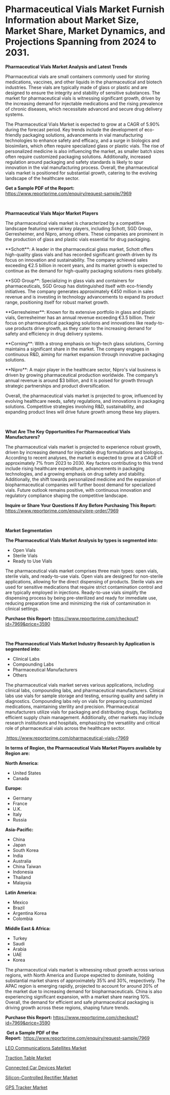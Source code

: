 <p><h1>Pharmaceutical Vials Market Furnish Information about Market Size, Market Share, Market Dynamics, and Projections Spanning from 2024 to 2031.</h1></p><p><strong>Pharmaceutical Vials Market Analysis and Latest Trends</strong></p>
<p><p>Pharmaceutical vials are small containers commonly used for storing medications, vaccines, and other liquids in the pharmaceutical and biotech industries. These vials are typically made of glass or plastic and are designed to ensure the integrity and stability of sensitive substances. The market for pharmaceutical vials is witnessing significant growth, driven by the increasing demand for injectable medications and the rising prevalence of chronic diseases, which necessitate advanced and secure drug delivery systems.</p><p>The Pharmaceutical Vials Market is expected to grow at a CAGR of 5.90% during the forecast period. Key trends include the development of eco-friendly packaging solutions, advancements in vial manufacturing technologies to enhance safety and efficacy, and a surge in biologics and biosimilars, which often require specialized glass or plastic vials. The rise of personalized medicine is also influencing the market, as smaller batch sizes often require customized packaging solutions. Additionally, increased regulation around packaging and safety standards is likely to spur innovation in the vial manufacturing process. Overall, the pharmaceutical vials market is positioned for substantial growth, catering to the evolving landscape of the healthcare sector.</p></p>
<p><strong>Get a Sample PDF of the Report:&nbsp;</strong> <a href="https://www.reportprime.com/enquiry/request-sample/7969">https://www.reportprime.com/enquiry/request-sample/7969</a></p>
<p>&nbsp;</p>
<p><strong>Pharmaceutical Vials Major Market Players</strong></p>
<p><p>The pharmaceutical vials market is characterized by a competitive landscape featuring several key players, including Schott, SGD Group, Gerresheimer, and Nipro, among others. These companies are prominent in the production of glass and plastic vials essential for drug packaging.</p><p>**Schott**: A leader in the pharmaceutical glass market, Schott offers high-quality glass vials and has recorded significant growth driven by its focus on innovation and sustainability. The company achieved sales exceeding €2.5 billion in recent years, and its market growth is expected to continue as the demand for high-quality packaging solutions rises globally.</p><p>**SGD Group**: Specializing in glass vials and containers for pharmaceuticals, SGD Group has distinguished itself with eco-friendly initiatives. The company generates approximately €450 million in sales revenue and is investing in technology advancements to expand its product range, positioning itself for robust market growth.</p><p>**Gerresheimer**: Known for its extensive portfolio in glass and plastic vials, Gerresheimer has an annual revenue exceeding €3.5 billion. Their focus on pharmaceutical packaging solutions and innovations like ready-to-use products drive growth, as they cater to the increasing demand for safety and efficiency in drug delivery systems.</p><p>**Corning**: With a strong emphasis on high-tech glass solutions, Corning maintains a significant share in the market. The company engages in continuous R&D, aiming for market expansion through innovative packaging solutions.</p><p>**Nipro**: A major player in the healthcare sector, Nipro's vial business is driven by growing pharmaceutical production worldwide. The company’s annual revenue is around $3 billion, and it is poised for growth through strategic partnerships and product diversification.</p><p>Overall, the pharmaceutical vials market is projected to grow, influenced by evolving healthcare needs, safety regulations, and innovations in packaging solutions. Competitive strategies involving R&D, sustainability, and expanding product lines will drive future growth among these key players.</p></p>
<p>&nbsp;</p>
<p><strong>What Are The Key Opportunities For Pharmaceutical Vials Manufacturers?</strong></p>
<p><p>The pharmaceutical vials market is projected to experience robust growth, driven by increasing demand for injectable drug formulations and biologics. According to recent analyses, the market is expected to grow at a CAGR of approximately 7% from 2023 to 2030. Key factors contributing to this trend include rising healthcare expenditure, advancements in packaging technologies, and a growing emphasis on drug safety and stability. Additionally, the shift towards personalized medicine and the expansion of biopharmaceutical companies will further boost demand for specialized vials. Future outlook remains positive, with continuous innovation and regulatory compliance shaping the competitive landscape.</p></p>
<p><strong>Inquire or Share Your Questions If Any Before Purchasing This Report:</strong> <a href="https://www.reportprime.com/enquiry/pre-order/7969">https://www.reportprime.com/enquiry/pre-order/7969</a></p>
<p>&nbsp;</p>
<p><strong>Market Segmentation</strong></p>
<p><strong>The Pharmaceutical Vials Market Analysis by types is segmented into:</strong></p>
<p><ul><li>Open Vials</li><li>Sterile Vials</li><li>Ready to Use Vials</li></ul></p>
<p><p>The pharmaceutical vials market comprises three main types: open vials, sterile vials, and ready-to-use vials. Open vials are designed for non-sterile applications, allowing for the direct dispensing of products. Sterile vials are used for sensitive medications that require strict contamination control and are typically employed in injections. Ready-to-use vials simplify the dispensing process by being pre-sterilized and ready for immediate use, reducing preparation time and minimizing the risk of contamination in clinical settings.</p></p>
<p><strong>Purchase this Report:&nbsp;</strong><a href="https://www.reportprime.com/checkout?id=7969&price=3590">https://www.reportprime.com/checkout?id=7969&price=3590</a></p>
<p>&nbsp;</p>
<p><strong>The Pharmaceutical Vials Market Industry Research by Application is segmented into:</strong></p>
<p><ul><li>Clinical Labs</li><li>Compounding Labs</li><li>Pharmaceutical Manufacturers</li><li>Others</li></ul></p>
<p><p>The pharmaceutical vials market serves various applications, including clinical labs, compounding labs, and pharmaceutical manufacturers. Clinical labs use vials for sample storage and testing, ensuring quality and safety in diagnostics. Compounding labs rely on vials for preparing customized medications, maintaining sterility and precision. Pharmaceutical manufacturers utilize vials for packaging and distributing drugs, facilitating efficient supply chain management. Additionally, other markets may include research institutions and hospitals, emphasizing the versatility and critical role of pharmaceutical vials across the healthcare sector.</p></p>
<p><a href="https://www.reportprime.com/pharmaceutical-vials-r7969">&nbsp;https://www.reportprime.com/pharmaceutical-vials-r7969</a></p>
<p><strong>In terms of Region, the Pharmaceutical Vials Market Players available by Region are:</strong></p>
<p>
    <p> <strong> North America: </strong>
        <ul>
            <li>United States</li>
            <li>Canada</li>
        </ul>
        </p> 
    <p> <strong> Europe: </strong>
        <ul>
            <li>Germany</li>
            <li>France</li>
            <li>U.K.</li>
            <li>Italy</li>
            <li>Russia</li>
        </ul>
        </p> 
    <p> <strong> Asia-Pacific: </strong>
        <ul>
            <li>China</li>
            <li>Japan</li>
            <li>South Korea</li>
            <li>India</li>
            <li>Australia</li>
            <li>China Taiwan</li>
            <li>Indonesia</li>
            <li>Thailand</li>
            <li>Malaysia</li>
        </ul>
        </p> 
    <p> <strong> Latin America: </strong>
        <ul>
            <li>Mexico</li>
            <li>Brazil</li>
            <li>Argentina Korea</li>
            <li>Colombia</li>
        </ul>
        </p> 
    <p> <strong> Middle East & Africa: </strong>
        <ul>
            <li>Turkey</li>
            <li>Saudi</li>
            <li>Arabia</li>
            <li>UAE</li>
            <li>Korea</li>
        </ul>
    </p>
    </p>
<p><p>The pharmaceutical vials market is witnessing robust growth across various regions, with North America and Europe expected to dominate, holding substantial market shares of approximately 35% and 30%, respectively. The APAC region is emerging rapidly, projected to account for around 20% of the market due to increasing demand for biopharmaceuticals. China is also experiencing significant expansion, with a market share nearing 10%. Overall, the demand for efficient and safe pharmaceutical packaging is driving growth across these regions, shaping future trends.</p></p>
<p><strong>Purchase this Report: </strong><a href="https://www.reportprime.com/checkout?id=7969&price=3590">https://www.reportprime.com/checkout?id=7969&price=3590</a></p>
<p>&nbsp;<strong>Get a Sample PDF of the Report:&nbsp;&nbsp;</strong><a href="https://www.reportprime.com/enquiry/request-sample/7969">https://www.reportprime.com/enquiry/request-sample/7969</a></p>
<p><strong></strong></p>
<p><p><a href="https://issuu.com/reportprime-2/docs/leo-communications-satellites-marke_bcbacbb49f1cb6">LEO Communications Satellites Market</a></p><p><a href="https://github.com/NargisHussain75/Market-Research-Report-List-1/blob/main/traction-table-market.md">Traction Table Market</a></p><p><a href="https://www.linkedin.com/pulse/evaluating-global-connected-car-devices-market-trends-growth-jf0pe?trackingId=Ot7sMq%2F%2BQRmXMhdvx49FWw%3D%3D">Connected Car Devices Market</a></p><p><a href="https://medium.com/@billyrice626/how-regional-markets-are-adapting-to-silicon-controlled-rectifier-market-innovations-f177dd35970d">Silicon-Controlled Rectifier Market</a></p><p><a href="https://www.linkedin.com/pulse/gps-tracker-market-growth-outlook-from-2024-2031-projecting-1onve?trackingId=o88X3OsnSEuFddUxODvplA%3D%3D">GPS Tracker Market</a></p></p>